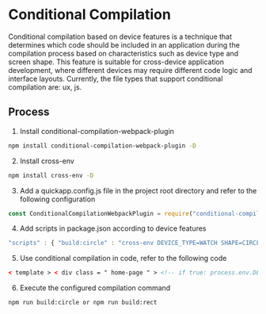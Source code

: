 <!-- 源地址: https://iot.mi.com/vela/quickapp/en/guide/multi-screens/conditional-compilation.html -->

# Conditional Compilation

Conditional compilation based on device features is a technique that determines which code should be included in an application during the compilation process based on characteristics such as device type and screen shape. This feature is suitable for cross-device application development, where different devices may require different code logic and interface layouts. Currently, the file types that support conditional compilation are: ux, js.

## Process

  1. Install conditional-compilation-webpack-plugin
```bash
npm install conditional-compilation-webpack-plugin -D
```

  2. Install cross-env
```bash
npm install cross-env -D
```

  3. Add a quickapp.config.js file in the project root directory and refer to the following configuration
```javascript
const ConditionalCompilationWebpackPlugin = require("conditional-compilation-webpack-plugin")module.exports = { plugins : [ new ConditionalCompilationWebpackPlugin() ] }
```

  4. Add scripts in package.json according to device features
```javascript
"scripts" : { "build:circle" : "cross-env DEVICE_TYPE=WATCH SHAPE=CIRCLE aiot build --enable-custom-component" , "build:rect" : "cross-env DEVICE_TYPE=WATCH SHAPE=RECT aiot build --enable-custom-component" }
```

  5. Use conditional compilation in code, refer to the following code
```html
< template > < div class = " home-page " > <!-- if true: process.env.DEVICE_TYPE === 'WATCH' && process.env.SHAPE === 'CIRCLE' --> < input class = " btn bg-red " type = " button " value = " handleSet " @click = " handleSet " /> <!-- endif --> <!-- if true: process.env.DEVICE_TYPE === 'WATCH' && process.env.SHAPE === 'RECT' --> < input class = " btn bg-blue " type = " button " value = " handleSet " @click = " handleSet " /> <!-- endif --> </ div > </ template > < script > export default { handleSet () { // if true: process.env.DEVICE_TYPE === 'WATCH' && process.env.SHAPE === 'CIRCLE' console.log ('handleSet shape = circle') // endif // if true: process.env.DEVICE_TYPE === 'WATCH' && process.env.SHAPE === 'RECT' console.log ('handleSet shape = rect') // endif } } ; </ script > < style > .home-page { align-items : flex-start ; justify-content : flex-start ; padding : 60px ; position : relative ; } .btn { height : 60px ; width : 360px ; text-align : center ; border-radius : 5px ; margin-bottom : 30px ; color : #ffffff ; font-size : 30px ; background-color : #0faeff ; } /* if true: process.env.DEVICE_TYPE === 'WATCH' && process.env.SHAPE === 'CIRCLE' */ .bg-red { background-color : red ; } /* endif */ /* if true: process.env.DEVICE_TYPE === 'WATCH' && process.env.SHAPE === 'RECT' */ .bg-blue { background-color : blue ; } /* endif */ </ style >
```

  6. Execute the configured compilation command
```bash
npm run build:circle or npm run build:rect
```
